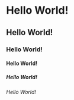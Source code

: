 # Hello World! 
## Hello World!
### Hello World!
#### Hello World!
##### Hello World!
###### Hello World!
